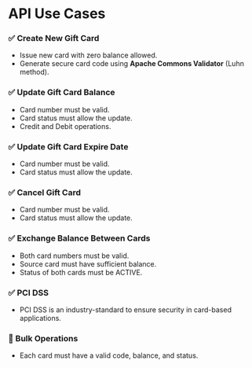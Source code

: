 # API Use Cases

### ✅ Create New Gift Card

- Issue new card with zero balance allowed.
- Generate secure card code using **Apache Commons Validator** (Luhn method).

### ✅ Update Gift Card Balance

- Card number must be valid.
- Card status must allow the update.
- Credit and Debit operations.

### ✅ Update Gift Card Expire Date

- Card number must be valid.
- Card status must allow the update.

### ✅ Cancel Gift Card

- Card number must be valid.
- Card status must allow the update.

### ✅ Exchange Balance Between Cards

- Both card numbers must be valid.
- Source card must have sufficient balance.
- Status of both cards must be ACTIVE.

### ✅ PCI DSS

- PCI DSS is an industry-standard to ensure security in card-based applications.

### 🔁 Bulk Operations

- Each card must have a valid code, balance, and status.